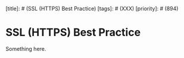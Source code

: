 [title]: # (SSL (HTTPS) Best Practice)
[tags]: # (XXX)
[priority]: # (894)
# SSL (HTTPS) Best Practice
Something here.
